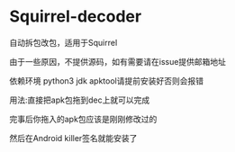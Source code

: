 # Squirrel-decoder
自动拆包改包，适用于Squirrel

由于一些原因，不提供源码，如有需要请在issue提供邮箱地址

依赖环境 python3 jdk apktool请提前安装好否则会报错

用法:直接把apk包拖到dec上就可以完成

完事后你拖入的apk包应该是刚刚修改过的

然后在Android killer签名就能安装了
